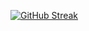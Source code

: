 [![GitHub Streak](https://streak-stats.demolab.com/?user=gabrielkristesashvili&currStreakNum=2FD3EB&dracula=pink&sideLabels=F00&date_format=[Y.]n.j)](https://git.io/streak-stats)
